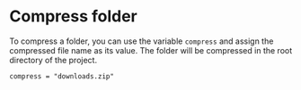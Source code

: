 # Compress folder

To compress a folder, you can use the variable `compress` and assign the compressed file name as its value. The folder will be compressed in the root directory of the project.

```monset
compress = "downloads.zip"
```